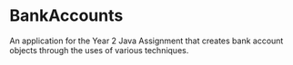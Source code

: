 # BankAccounts
 An application for the Year 2 Java Assignment that creates bank account objects through the uses of various techniques.
